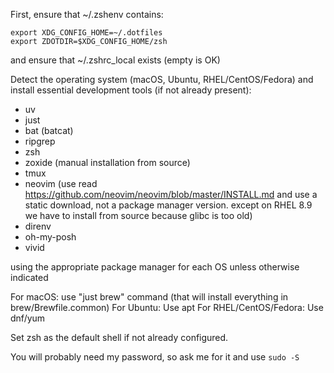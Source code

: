 First, ensure that ~/.zshenv contains:

```
export XDG_CONFIG_HOME=~/.dotfiles
export ZDOTDIR=$XDG_CONFIG_HOME/zsh
```

and ensure that ~/.zshrc_local exists (empty is OK)

Detect the operating system (macOS, Ubuntu, RHEL/CentOS/Fedora) and install essential development tools (if not already present):

- uv
- just
- bat (batcat)
- ripgrep
- zsh
- zoxide (manual installation from source)
- tmux
- neovim (use read https://github.com/neovim/neovim/blob/master/INSTALL.md and use a static download, not a package manager version. except on RHEL 8.9 we have to install from source because glibc is too old)
- direnv
- oh-my-posh
- vivid

using the appropriate package manager for each OS unless otherwise indicated

For macOS: use "just brew" command (that will install everything in brew/Brewfile.common)
For Ubuntu: Use apt
For RHEL/CentOS/Fedora: Use dnf/yum 

Set zsh as the default shell if not already configured.

You will probably need my password, so ask me for it and use `sudo -S`
